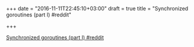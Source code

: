 +++
date = "2016-11-11T22:45:10+03:00"
draft = true
title = "Synchronized goroutines (part I)  #reddit"

+++

<p><a href="https://t.co/Fln8XlN3W9">Synchronized goroutines (part I)  #reddit</a></p>
